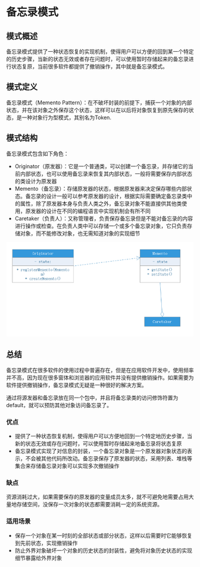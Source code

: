 # 备忘录模式

## 模式概述
备忘录模式提供了一种状态恢复的实现机制，使得用户可以方便的回到某一个特定的历史步骤，当新的状态无效或者存在问题时，可以使用暂时存储起来的备忘录进行状态复原，当前很多软件都提供了撤销操作，其中就是备忘录模式。

## 模式定义
备忘录模式（Memento Pattern）：在不破坏封装的前提下，捕获一个对象的内部状态，并在该对象之外保存这个状态，这样可以在以后将对象恢复到原先保存的状态，是一种对象行为型模式，其别名为Token.

## 模式结构
备忘录模式包含如下角色：
- Originator（原发器）：它是一个普通类，可以创建一个备忘录，并存储它的当前内部状态，也可以使用备忘录来恢复其内部状态，一般将需要保存内部状态的类设计为原发器
- Memento（备忘录）：存储原发器的状态，根据原发器来决定保存哪些内部状态。备忘录的设计一般可以参考原发器的设计，根据实际需要确定备忘录类中的属性，除了原发器本身与负责人类之外，备忘录对象不能直接供其他类使用，原发器的设计在不同的编程语言中实现机制会有所不同
- Caretaker（负责人）：又称管理者，负责保存备忘录但是不能对备忘录的内容进行操作或检查。在负责人类中可以存储一个或多个备忘录对象，它只负责存储对象，而不能修改对象，也无需知道对象的实现细节

![](memento.png)

## 总结
备忘录模式在很多软件的使用过程中普遍存在，但是在应用软件开发中，使用频率并不高，因为现在很多窗体和浏览器的应用软件并没有提供撤销操作。如果需要为软件提供撤销操作，备忘录模式无疑是一种很好的解决方案。

通过将源发器和备忘录放在同一个包中，并且将备忘录类的访问修饰符置为default，就可以预防其他对象访问备忘录了。

### 优点
- 提供了一种状态恢复机制，使得用户可以方便地回到一个特定地历史步骤，当新的状态无效或存在问题时，可以使用暂时存储起来地备忘录将状态复原
- 备忘录模式实现了对信息的封装，一个备忘录对象是一个原发器对象状态的表示，不会被其他代码所改动。备忘录保存了原发器的状态，采用列表、堆栈等集合来存储备忘录对象可以实现多次撤销操作

### 缺点
资源消耗过大，如果需要保存的原发器的变量成员太多，就不可避免地需要占用大量地存储空间，没保存一次对象的状态都需要消耗一定的系统资源。

### 适用场景
- 保存一个对象在某一时刻的全部状态或部分状态，这样以后需要时它能够恢复到先前状态，实现撤销操作
- 防止外界对象破坏一个对象的历史状态的封装性，避免将对象历史状态的实现细节暴露给外界对象